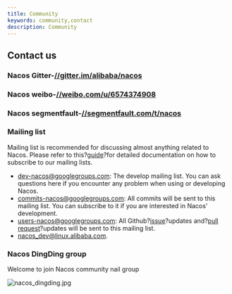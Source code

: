 ```yaml
---
title: Community
keywords: community,contact
description: Community
---
```


## Contact us

### Nacos Gitter-[//gitter.im/alibaba/nacos](//gitter.im/alibaba/nacos)
### Nacos weibo-[//weibo.com/u/6574374908](//weibo.com/u/6574374908)
### Nacos segmentfault-[//segmentfault.com/t/nacos](//segmentfault.com/t/nacos)

### Mailing list

Mailing list is recommended for discussing almost anything related to Nacos. Please refer to this?[guide](//github.com/apache/incubator-dubbo/wiki/Mailing-list-subscription-guide)?for detailed documentation on how to subscribe to our mailing lists.

* [dev-nacos@googlegroups.com](mailto:dev-nacos%2Bsubscribe@googlegroups.com): The develop mailing list. You can ask questions here if you encounter any problem when using or developing Nacos.
* [commits-nacos@googlegroups.com](mailto:commits-nacos%2Bsubscribe@googlegroups.com): All commits will be sent to this mailing list. You can subscribe to it if you are interested in Nacos' development.
* [users-nacos@googlegroups.com](mailto:users-nacos%2Bsubscribe@googlegroups.com): All Github?[issue](//github.com/alibaba/nacos/issues)?updates and?[pull request](//github.com/alibaba/nacos/pulls)?updates will be sent to this mailing list.
* [nacos_dev@linux.alibaba.com](mailto:nacos_dev@linux.alibaba.com).

### Nacos DingDing group

Welcome to join Nacos community nail group

![nacos_dingding.jpg](https://img.alicdn.com/imgextra/i3/O1CN01g8cojM1tp9UcgdCVt_!!6000000005950-0-tps-765-923.jpg)